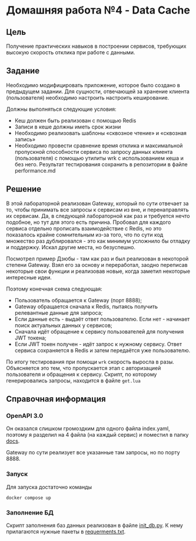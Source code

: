 # Домашняя работа №4 - Data Cache

## Цель

Получение практических навыков в построении сервисов, требующих высокую скорость отклика при работе с данными.

## Задание

Необходимо модифицировать приложение, которое было создано в предыдущем задании. 
Для сущности, отвечающей за хранение клиента (пользователя) необходимо настроить настроить кеширование.

Должны выполняться следующие условия:
- Кеш должен быть реализован с помощью Redis
- Записи в кеше должны иметь срок жизни
- Необходимо реализовать шаблоны «сквозное чтение» и «сквозная
запись»
- Необходимо провести сравнение время отклика и максимальной 
пропускной способности сервиса по запросу данных клиента
(пользователя) с помощью утилиты wrk с использованием кеша и без
него. Результат тестирования сохранить в репозитории в файле
performance.md

## Решение

В этой лабораторной реализован Gateway, который по сути отвечает за то, чтобы принимать все запросы к сервисам из вне, и перенаправлять их сервисам. Да, в следующей лабораторной как раз и требуется нечто подобное, но тут для этого есть причина. Пробовал для каждого сервиса отдельно прописать взаимодействие с Redis, но это показалось крайне сомнительным из-за того, что по сути код множество раз дублировался - это как минимум усложнило бы отладку и поддержку. Искал другие места, но безуспешно.

Посмотрел пример Дзюбы - там как раз и был реализован в некоторой степени Gateway. Взял его за основу и переработал, заодно переписав некоторые свои функции и реализовав новые, когда заметил некоторые интересные идеи.

Поэтому конечная схема следующая:
- Пользователь обращается к Gateway (порт 8888);
- Gateway обращается сначала к Redis, пытаясь получить релевантные данные для запроса;
- Если данные есть - выдаёт ответ пользователю. Если нет - начинает поиск актуальных данных у сервисов;
- Сначала идёт обращение к сервису пользователей для получения JWT токена;
- Если JWT токен получен - идёт запрос к нужному сервису. Ответ сервиса сохраняется в Redis и затем передаётся уже пользователю.

По итогу тестирования при помощи ```wrk``` скорость выросла в разы. Объясняется это тем, что пропускается этап с авторизацией пользователя и обращения к сервису. Скрипт, по которому генерировались запросы, находится в файле ```get.lua```

## Справочная информация

### OpenAPI 3.0 
Он оказался слишком громоздким для одного файла index.yaml, поэтому я разделил на 4 файла (на каждый сервис) и поместил в папку [docs](https://github.com/MimkaKek/hl_mai_lab_04/tree/main/docs). 

Gateway по сути реализует все указанные там запросы, но по порту 8888.

### Запуск
Для запуска достаточно команды

```
docker compose up
```

### Заполнение БД
Скрипт заполнения баз данных реализован в файле [init_db.py](https://github.com/MimkaKek/hl_mai_lab_04/blob/main/init_db.py). К нему прилагаются нужные пакеты в [requerments.txt](https://github.com/MimkaKek/hl_mai_lab_04/blob/main/requirements.txt).
